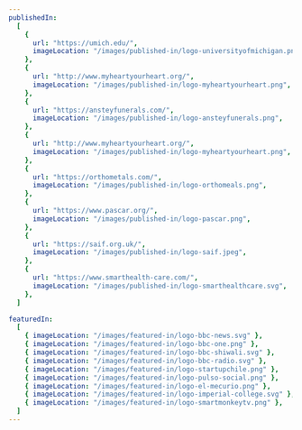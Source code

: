 ```yaml
---
publishedIn:
  [
    {
      url: "https://umich.edu/",
      imageLocation: "/images/published-in/logo-universityofmichigan.png",
    },
    {
      url: "http://www.myheartyourheart.org/",
      imageLocation: "/images/published-in/logo-myheartyourheart.png",
    },
    {
      url: "https://ansteyfunerals.com/",
      imageLocation: "/images/published-in/logo-ansteyfunerals.png",
    },
    {
      url: "http://www.myheartyourheart.org/",
      imageLocation: "/images/published-in/logo-myheartyourheart.png",
    },
    {
      url: "https://orthometals.com/",
      imageLocation: "/images/published-in/logo-orthomeals.png",
    },
    {
      url: "https://www.pascar.org/",
      imageLocation: "/images/published-in/logo-pascar.png",
    },
    {
      url: "https://saif.org.uk/",
      imageLocation: "/images/published-in/logo-saif.jpeg",
    },
    {
      url: "https://www.smarthealth-care.com/",
      imageLocation: "/images/published-in/logo-smarthealthcare.svg",
    },
  ]

featuredIn:
  [
    { imageLocation: "/images/featured-in/logo-bbc-news.svg" },
    { imageLocation: "/images/featured-in/logo-bbc-one.png" },
    { imageLocation: "/images/featured-in/logo-bbc-shiwali.svg" },
    { imageLocation: "/images/featured-in/logo-bbc-radio.svg" },
    { imageLocation: "/images/featured-in/logo-startupchile.png" },
    { imageLocation: "/images/featured-in/logo-pulso-social.png" },
    { imageLocation: "/images/featured-in/logo-el-mecurio.png" },
    { imageLocation: "/images/featured-in/logo-imperial-college.svg" },
    { imageLocation: "/images/featured-in/logo-smartmonkeytv.png" },
  ]
---
```

